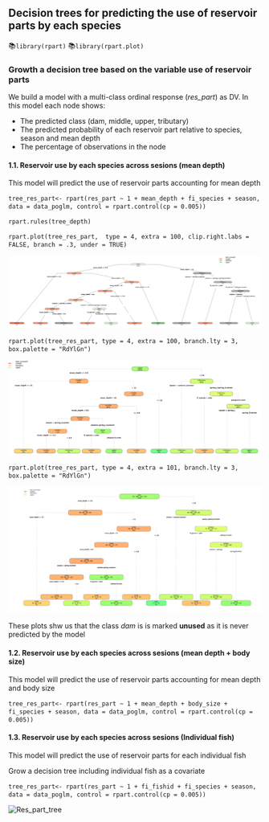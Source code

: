 ## Decision trees for predicting the use of reservoir parts by each species

:books:`library(rpart)`
:books:`library(rpart.plot)`

### Growth a decision tree based on the variable use of reservoir parts

We build a model with a multi-class ordinal response (_res_part_) as DV. In this model each node shows:

- The predicted class (dam, middle, upper, tributary)
- The predicted probability of each reservoir part relative to species, season and mean depth
- The percentage of observations in the node

#### 1.1. Reservoir use by each species across sesions (mean depth)

This model will predict the use of reservoir parts accounting for mean depth

```
tree_res_part<- rpart(res_part ~ 1 + mean_depth + fi_species + season, data = data_poglm, control = rpart.control(cp = 0.005))
```
```
rpart.rules(tree_depth)
```
```
rpart.plot(tree_res_part,  type = 4, extra = 100, clip.right.labs = FALSE, branch = .3, under = TRUE)
```
![Res_part_tree](/Plots/Res_part_tree_1.png "Res_part_tree")
```
rpart.plot(tree_res_part, type = 4, extra = 100, branch.lty = 3, box.palette = "RdYlGn")
```
![Res_part_tree](/Plots/Res_part_tree_2.png "Res_part_tree")
```
rpart.plot(tree_res_part, type = 4, extra = 101, branch.lty = 3, box.palette = "RdYlGn")
```
![Res_part_tree](/Plots/Res_part_tree_3.png "Res_part_tree")

These plots shw us that the class _dam_ is  is marked **unused** as it is never predicted by the model

#### 1.2. Reservoir use by each species across sesions (mean depth + body size)

This model will predict the use of reservoir parts accounting for mean depth and body size

```
tree_res_part<- rpart(res_part ~ 1 + mean_depth + body_size + fi_species + season, data = data_poglm, control = rpart.control(cp = 0.005))
```

#### 1.3. Reservoir use by each species across sesions (Individual fish)

This model will predict the use of reservoir parts for each individual fish

Grow a decision tree including individual fish as a covariate
```
tree_res_part<- rpart(res_part ~ 1 + fi_fishid + fi_species + season, data = data_poglm, control = rpart.control(cp = 0.005))
```
![Res_part_tree](/Plots/Res_part_tree_4.png "Res_part_tree")


